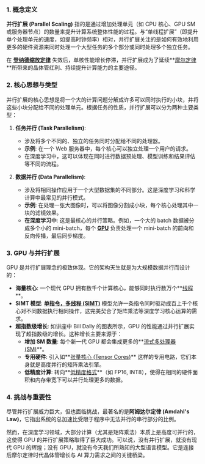 ### 1. 概念定义

**并行扩展 (Parallel Scaling)** 指的是通过增加处理单元（如 CPU 核心、GPU SM 或服务器节点）的数量来提升计算系统整体性能的过程。与“单线程扩展”（即提升单个处理单元的速度，如提高时钟频率）相对，并行扩展关注的是如何有效地利用更多的硬件资源来同时处理一个大型任务的多个部分或同时处理多个独立任务。

在 **[登纳德缩放定律](./Lecture5-Dennard-Scaling.md)** 失效后，单核性能增长停滞，并行扩展成为了延续**[摩尔定律](./Lecture5-Scaling-Laws.md)**所带来的晶体管红利、持续提升计算能力的主要途径。

### 2. 核心思想与类型

并行扩展的核心思想是将一个大的计算问题分解成许多可以同时执行的小块，并将这些小块分配给不同的处理单元。根据任务的性质，并行扩展可以分为两种主要类型：

1.  **任务并行 (Task Parallelism)**:
    - 涉及将多个不同的、独立的任务同时分配给不同的处理器。
    - **示例**: 在一个 Web 服务器中，每个核心可以独立处理一个用户的请求。
    - 在深度学习中，这可以体现在同时进行数据预处理、模型训练和结果评估等不同的流程。

2.  **数据并行 (Data Parallelism)**:
    - 涉及将相同操作应用于一个大型数据集的不同部分。这是深度学习和科学计算中最常见的并行模式。
    - **示例**: 在处理一张大图像时，可以将图像分割成小块，每个核心处理其中一块的滤镜效果。
    - **在深度学习中**: 这是最核心的并行策略。例如，一个大的 batch 数据被分成多个小的 mini-batch，每个 **[GPU](./Lecture5-GPU-Architecture.md)** 负责处理一个 mini-batch 的前向和反向传播，最后同步梯度。

### 3. GPU 与并行扩展

GPU 是并行扩展理念的极致体现。它的架构天生就是为大规模数据并行而设计的：

- **海量核心**: 一个现代 GPU 拥有数千个计算核心，能够同时执行数万个**[线程](./Lecture5-GPU-Execution-Model.md)**。
- **SIMT 模型**: **[单指令，多线程 (SIMT)](./Lecture5-SIMT.md)** 模型允许一条指令同时驱动成百上千个核心对不同数据执行相同操作，这完美契合了矩阵乘法等深度学习核心运算的需求。
- **超指数级增长**: 如讲座中 Bill Dally 的图表所示，GPU 的性能通过并行扩展实现了超指数级的增长。这种增长主要来源于：
    - **增加 SM 数量**: 每个新一代 GPU 都会集成更多的**[流式多处理器 (SM)](./Lecture5-Streaming-Multiprocessor.md)**。
    - **专用硬件**: 引入如**[张量核心 (Tensor Cores)](./Lecture5-Tensor-Cores.md)** 这样的专用电路，它们本身就是高度并行的矩阵乘法引擎。
    - **低精度计算**: 转向**[低精度格式](./Lecture5-Low-Precision-Computation.md)**（如 FP16, INT8），使得在相同的硬件面积和内存带宽下可以并行处理更多的数据。

### 4. 挑战与重要性

尽管并行扩展威力巨大，但也面临挑战，最著名的是**阿姆达尔定律 (Amdahl's Law)**，它指出系统的总加速比受限于程序中无法并行的串行部分的比例。

然而，在深度学习领域，大部分计算（尤其是矩阵乘法）本质上是高度可并行的，这使得 GPU 的并行扩展策略取得了巨大成功。可以说，没有并行扩展，就没有现代 GPU 的辉煌；没有 GPU，就没有今天我们所熟知的大型语言模型。它是连接后摩尔定律时代晶体管增长与 AI 算力需求之间的关键桥梁。